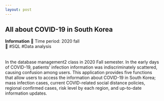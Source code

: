 ```yaml
---
layout: post 
---
```


## All about COVID-19 in South Korea


<strong>Information</strong>
<light> 
    🔸 Time period: 2020 fall<br>
    🔸 #SQL #Data analysis    
    <br><br>
    In the database management2 class in 2020 Fall semester.
    In the early days of COVID-19, patients' infection information was indiscriminately scattered, causing confusion among users.  This application provides five functions that allow users to access the information about COVID-19 in South Korea; mass infection cases, current COVID-related social distance policies, regional confirmed cases, risk level by each region, and up-to-date information updates.   
</light> 
<br><br>

<!-- <strong>Demonstration</strong> -->